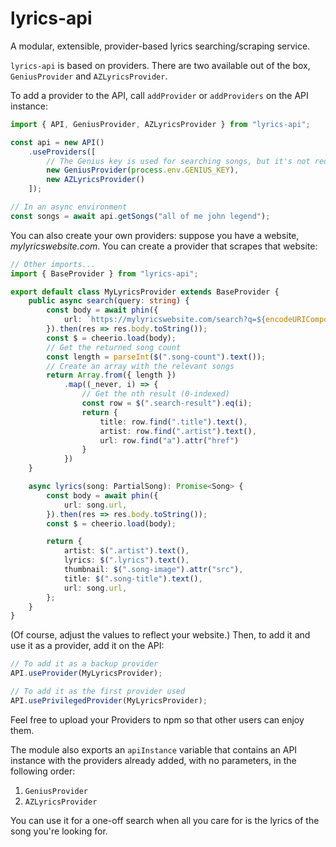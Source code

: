 # lyrics-api

A modular, extensible, provider-based lyrics searching/scraping service.

`lyrics-api` is based on providers. There are two available out of the box, `GeniusProvider`
and `AZLyricsProvider`.

To add a provider to the API, call `addProvider` or `addProviders` on the API instance:

```ts
import { API, GeniusProvider, AZLyricsProvider } from "lyrics-api";

const api = new API()
    .useProviders([
        // The Genius key is used for searching songs, but it's not required
        new GeniusProvider(process.env.GENIUS_KEY),
        new AZLyricsProvider()
    ]);

// In an async environment
const songs = await api.getSongs("all of me john legend");
```

You can also create your own providers: suppose you have a website, _mylyricswebsite.com_.
You can create a provider that scrapes that website:

```ts
// Other imports...
import { BaseProvider } from "lyrics-api";

export default class MyLyricsProvider extends BaseProvider {
    public async search(query: string) {
        const body = await phin({
            url: `https://mylyricswebsite.com/search?q=${encodeURIComponent(query)}`,
        }).then(res => res.body.toString());
        const $ = cheerio.load(body);
        // Get the returned song count
        const length = parseInt($(".song-count").text());
        // Create an array with the relevant songs
        return Array.from({ length })
            .map((_never, i) => {
                // Get the nth result (0-indexed)
                const row = $(".search-result").eq(i);
                return {
                    title: row.find(".title").text(),
                    artist: row.find(".artist").text(),
                    url: row.find("a").attr("href")
                }
            })
    }

    async lyrics(song: PartialSong): Promise<Song> {
        const body = await phin({
            url: song.url,
        }).then(res => res.body.toString());
        const $ = cheerio.load(body);

        return {
            artist: $(".artist").text(),
            lyrics: $(".lyrics").text(),
            thumbnail: $(".song-image").attr("src"),
            title: $(".song-title").text(),
            url: song.url,
        };
    }
}
```

(Of course, adjust the values to reflect your website.)
Then, to add it and use it as a provider, add it on the API:

```ts
// To add it as a backup provider
API.useProvider(MyLyricsProvider);

// To add it as the first provider used
API.usePrivilegedProvider(MyLyricsProvider);
```

Feel free to upload your Providers to npm so that other users can enjoy them.

The module also exports an `apiInstance` variable that contains an API instance with
the providers already added, with no parameters, in the following order:

1. `GeniusProvider`
2. `AZLyricsProvider`
   
You can use it for a one-off search when all you care for is the lyrics of the song
you're looking for.